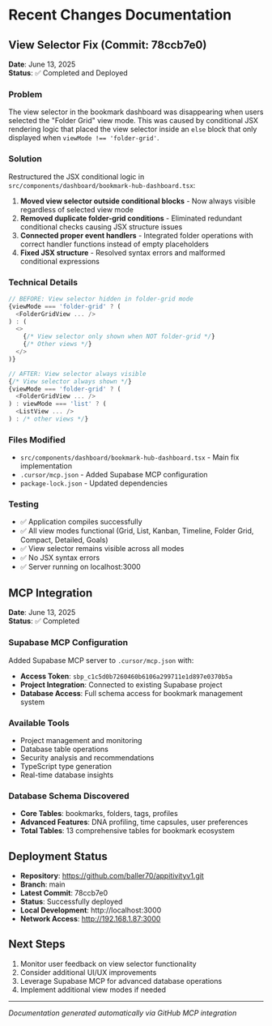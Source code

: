 # Recent Changes Documentation

## View Selector Fix (Commit: 78ccb7e0)
**Date**: June 13, 2025  
**Status**: ✅ Completed and Deployed

### Problem
The view selector in the bookmark dashboard was disappearing when users selected the "Folder Grid" view mode. This was caused by conditional JSX rendering logic that placed the view selector inside an `else` block that only displayed when `viewMode !== 'folder-grid'`.

### Solution
Restructured the JSX conditional logic in `src/components/dashboard/bookmark-hub-dashboard.tsx`:

1. **Moved view selector outside conditional blocks** - Now always visible regardless of selected view mode
2. **Removed duplicate folder-grid conditions** - Eliminated redundant conditional checks causing JSX structure issues
3. **Connected proper event handlers** - Integrated folder operations with correct handler functions instead of empty placeholders
4. **Fixed JSX structure** - Resolved syntax errors and malformed conditional expressions

### Technical Details
```typescript
// BEFORE: View selector hidden in folder-grid mode
{viewMode === 'folder-grid' ? (
  <FolderGridView ... />
) : (
  <>
    {/* View selector only shown when NOT folder-grid */}
    {/* Other views */}
  </>
)}

// AFTER: View selector always visible
{/* View selector always shown */}
{viewMode === 'folder-grid' ? (
  <FolderGridView ... />
) : viewMode === 'list' ? (
  <ListView ... />
) : /* other views */}
```

### Files Modified
- `src/components/dashboard/bookmark-hub-dashboard.tsx` - Main fix implementation
- `.cursor/mcp.json` - Added Supabase MCP configuration
- `package-lock.json` - Updated dependencies

### Testing
- ✅ Application compiles successfully
- ✅ All view modes functional (Grid, List, Kanban, Timeline, Folder Grid, Compact, Detailed, Goals)
- ✅ View selector remains visible across all modes
- ✅ No JSX syntax errors
- ✅ Server running on localhost:3000

## MCP Integration
**Date**: June 13, 2025  
**Status**: ✅ Completed

### Supabase MCP Configuration
Added Supabase MCP server to `.cursor/mcp.json` with:
- **Access Token**: `sbp_c1c5d0b7260460b6106a299711e1d897e0370b5a`
- **Project Integration**: Connected to existing Supabase project
- **Database Access**: Full schema access for bookmark management system

### Available Tools
- Project management and monitoring
- Database table operations
- Security analysis and recommendations
- TypeScript type generation
- Real-time database insights

### Database Schema Discovered
- **Core Tables**: bookmarks, folders, tags, profiles
- **Advanced Features**: DNA profiling, time capsules, user preferences
- **Total Tables**: 13 comprehensive tables for bookmark ecosystem

## Deployment Status
- **Repository**: https://github.com/baller70/appitivityv1.git
- **Branch**: main
- **Latest Commit**: 78ccb7e0
- **Status**: Successfully deployed
- **Local Development**: http://localhost:3000
- **Network Access**: http://192.168.1.87:3000

## Next Steps
1. Monitor user feedback on view selector functionality
2. Consider additional UI/UX improvements
3. Leverage Supabase MCP for advanced database operations
4. Implement additional view modes if needed

---
*Documentation generated automatically via GitHub MCP integration*